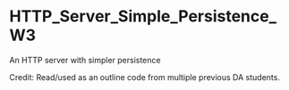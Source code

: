 # HTTP_Server_Simple_Persistence_W3

An HTTP server with simpler persistence

Credit: Read/used as an outline code from multiple previous DA students.
